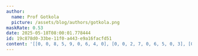 ```yaml
---
author:
  name: Prof Gotkola
  picture: /assets/blog/authors/gotkola.png
maskRate: 0.53
date: 2025-05-18T08:00:01.778444
id: 19c878d0-33be-11f0-a443-e9a16facfd51
content: '[[0, 0, 8, 5, 9, 0, 6, 4, 0], [0, 0, 2, 7, 0, 6, 5, 0, 3], [0, 0, 0, 0, 0, 3, 0, 8, 0], [9, 0, 3, 0, 6, 1, 4, 0, 8], [0, 4, 7, 9, 0, 0, 1, 0, 6], [8, 6, 1, 3, 7, 4, 0, 0, 5], [6, 0, 0, 0, 0, 0, 0, 0, 0], [0, 2, 5, 0, 0, 9, 8, 6, 0], [1, 0, 0, 0, 2, 7, 0, 0, 0]]'
---
```

